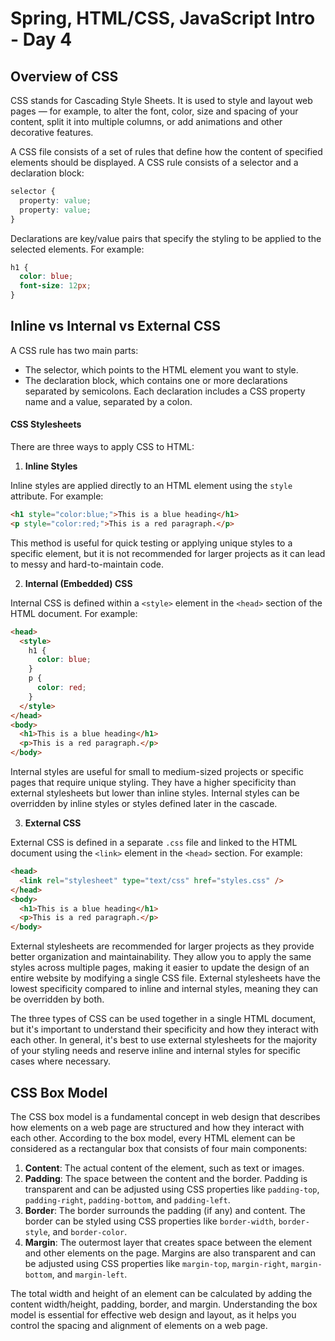 # Spring, HTML/CSS, JavaScript Intro - Day 4

## Overview of CSS

CSS stands for Cascading Style Sheets. It is used to style and layout web pages — for example, to alter the font, color, size and spacing of your content, split it into multiple columns, or add animations and other decorative features.

A CSS file consists of a set of rules that define how the content of specified elements should be displayed. A CSS rule consists of a selector and a declaration block:

```css
selector {
  property: value;
  property: value;
}
```

Declarations are key/value pairs that specify the styling to be applied to the selected elements. For example:

```css
h1 {
  color: blue;
  font-size: 12px;
}
```

## Inline vs Internal vs External CSS

A CSS rule has two main parts:

- The selector, which points to the HTML element you want to style.
- The declaration block, which contains one or more declarations separated by semicolons. Each declaration includes a CSS property name and a value, separated by a colon.

#### CSS Stylesheets

There are three ways to apply CSS to HTML:

1. **Inline Styles**

Inline styles are applied directly to an HTML element using the `style` attribute. For example:

```html
<h1 style="color:blue;">This is a blue heading</h1>
<p style="color:red;">This is a red paragraph.</p>
```

This method is useful for quick testing or applying unique styles to a specific element, but it is not recommended for larger projects as it can lead to messy and hard-to-maintain code.

2. **Internal (Embedded) CSS**

Internal CSS is defined within a `<style>` element in the `<head>` section of the HTML document. For example:

```html
<head>
  <style>
    h1 {
      color: blue;
    }
    p {
      color: red;
    }
  </style>
</head>
<body>
  <h1>This is a blue heading</h1>
  <p>This is a red paragraph.</p>
</body>
```

Internal styles are useful for small to medium-sized projects or specific pages that require unique styling. They have a higher specificity than external stylesheets but lower than inline styles. Internal styles can be overridden by inline styles or styles defined later in the cascade.

3. **External CSS**

External CSS is defined in a separate `.css` file and linked to the HTML document using the `<link>` element in the `<head>` section. For example:

```html
<head>
  <link rel="stylesheet" type="text/css" href="styles.css" />
</head>
<body>
  <h1>This is a blue heading</h1>
  <p>This is a red paragraph.</p>
</body>
```

External stylesheets are recommended for larger projects as they provide better organization and maintainability. They allow you to apply the same styles across multiple pages, making it easier to update the design of an entire website by modifying a single CSS file. External stylesheets have the lowest specificity compared to inline and internal styles, meaning they can be overridden by both.

The three types of CSS can be used together in a single HTML document, but it's important to understand their specificity and how they interact with each other. In general, it's best to use external stylesheets for the majority of your styling needs and reserve inline and internal styles for specific cases where necessary.

## CSS Box Model

The CSS box model is a fundamental concept in web design that describes how elements on a web page are structured and how they interact with each other. According to the box model, every HTML element can be considered as a rectangular box that consists of four main components:

1. **Content**: The actual content of the element, such as text or images.
2. **Padding**: The space between the content and the border. Padding is transparent and can be adjusted using CSS properties like `padding-top`, `padding-right`, `padding-bottom`, and `padding-left`.
3. **Border**: The border surrounds the padding (if any) and content. The border can be styled using CSS properties like `border-width`, `border-style`, and `border-color`.
4. **Margin**: The outermost layer that creates space between the element and other elements on the page. Margins are also transparent and can be adjusted using CSS properties like `margin-top`, `margin-right`, `margin-bottom`, and `margin-left`.

The total width and height of an element can be calculated by adding the content width/height, padding, border, and margin. Understanding the box model is essential for effective web design and layout, as it helps you control the spacing and alignment of elements on a web page.
